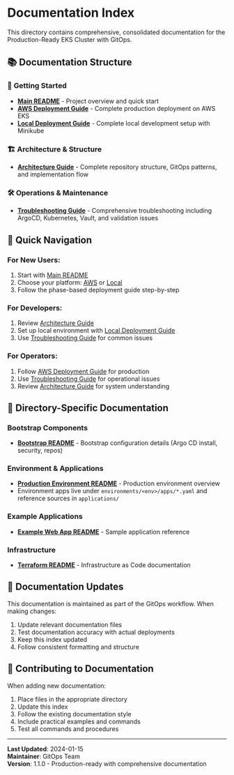 # Documentation Index

This directory contains comprehensive, consolidated documentation for the Production-Ready EKS Cluster with GitOps.

## 📚 Documentation Structure

### 🚀 **Getting Started**
- **[Main README](../README.md)** - Project overview and quick start
- **[AWS Deployment Guide](aws-deployment.md)** - Complete production deployment on AWS EKS
- **[Local Deployment Guide](local-deployment.md)** - Complete local development setup with Minikube

### 🏗️ **Architecture & Structure**
- **[Architecture Guide](architecture.md)** - Complete repository structure, GitOps patterns, and implementation flow

### 🛠️ **Operations & Maintenance**
- **[Troubleshooting Guide](troubleshooting.md)** - Comprehensive troubleshooting including ArgoCD, Kubernetes, Vault, and validation issues

## 🎯 **Quick Navigation**

### **For New Users:**
1. Start with [Main README](../README.md)
2. Choose your platform: [AWS](aws-deployment.md) or [Local](local-deployment.md)
3. Follow the phase-based deployment guide step-by-step

### **For Developers:**
1. Review [Architecture Guide](architecture.md)
2. Set up local environment with [Local Deployment Guide](local-deployment.md)
3. Use [Troubleshooting Guide](troubleshooting.md) for common issues

### **For Operators:**
1. Follow [AWS Deployment Guide](aws-deployment.md) for production
2. Use [Troubleshooting Guide](troubleshooting.md) for operational issues
3. Review [Architecture Guide](architecture.md) for system understanding

## 📁 **Directory-Specific Documentation**

### **Bootstrap Components**
- **[Bootstrap README](../bootstrap/README.md)** - Bootstrap configuration details (Argo CD install, security, repos)

### **Environment & Applications**
- **[Production Environment README](../clusters/production/README.md)** - Production environment overview
- Environment apps live under `environments/<env>/apps/*.yaml` and reference sources in `applications/`

### **Example Applications**
- **[Example Web App README](../examples/web-app/README.md)** - Sample application reference

### **Infrastructure**
- **[Terraform README](../infrastructure/terraform/README.md)** - Infrastructure as Code documentation

## 🔄 **Documentation Updates**

This documentation is maintained as part of the GitOps workflow. When making changes:

1. Update relevant documentation files
2. Test documentation accuracy with actual deployments
3. Keep this index updated
4. Follow consistent formatting and structure

## 📝 **Contributing to Documentation**

When adding new documentation:

1. Place files in the appropriate directory
2. Update this index
3. Follow the existing documentation style
4. Include practical examples and commands
5. Test all commands and procedures

---

**Last Updated**: 2024-01-15  
**Maintainer**: GitOps Team  
**Version**: 1.1.0 - Production-ready with comprehensive documentation